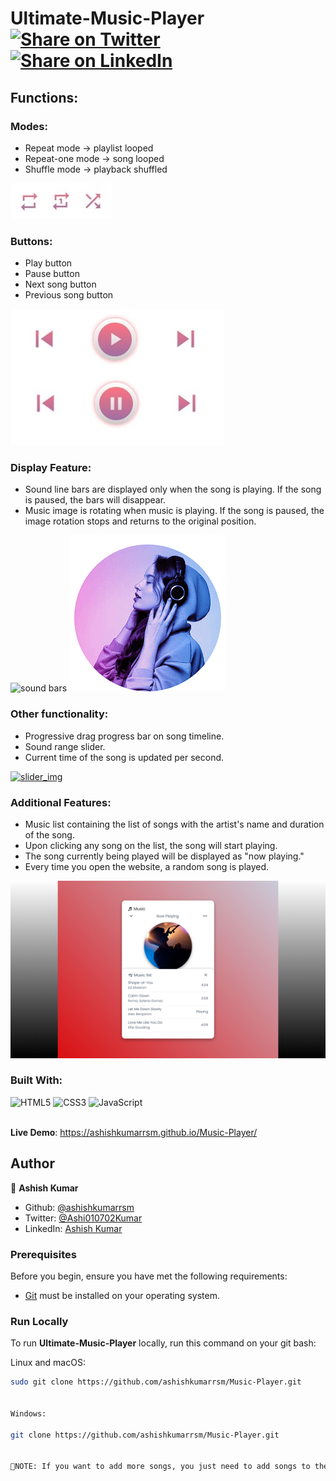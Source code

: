 # Ultimate-Music-Player [![Share on Twitter](https://img.shields.io/twitter/url/http/shields.io.svg?style=social)](https://twitter.com/share?url=https://github.com/ashishkumarrsm/Music-Player) [![Share on LinkedIn](https://img.shields.io/badge/share-linkedin-blue.svg?longCache=true&style=flat&colorB=%230077b5)](https://www.linkedin.com/shareArticle?mini=true&url=https://github.com/ashishkumarrsm/Music-Player)



## Functions:
### Modes:
- Repeat mode -> playlist looped
- Repeat-one mode -> song looped
- Shuffle mode -> playback shuffled
<p>
    <img src="./readme_img/mode.jpg" alt="mode_img">
</p>

### Buttons:
- Play button
- Pause button
- Next song button
- Previous song button
<p>
    <img src="./readme_img/prev_playpause_next.jpg" alt="prev_playpause_next">
</p>

### Display Feature:
- Sound line bars are displayed only when the song is playing. If the song is paused, the bars will disappear.
- Music image is rotating when music is playing. If the song is paused, the image rotation stops and returns to the original position.
<div>
    <img src="./readme_img/sound_bars.jpg" alt="sound bars" title="sound bars">
    <img src="./readme_img/image-rotation360.gif" alt="rotation360">
</div>

### Other functionality:
- Progressive drag progress bar on song timeline.
- Sound range slider.
- Current time of the song is updated per second.
<p>
    <a href="https://github.com/ashishkumarrsm/Music-Player/blob/main/readme_img/drag_range_slider.jpg"><img src="./readme_img/drag_range_slider.jpg" alt="slider_img"></a>
</p>

### Additional Features:
- Music list containing the list of songs with the artist's name and duration of the song.
- Upon clicking any song on the list, the song will start playing.
- The song currently being played will be displayed as "now playing."
- Every time you open the website, a random song is played.
<p>
    <a href="https://github.com/ashishkumarrsm/Music-Player/blob/main/readme_img/music-list.png"><img src="./readme_img/music-list.png" alt="music-list"></a>
</p>

### Built With:
<div>
    <img alt="HTML5" src="https://img.shields.io/badge/-HTML5-E44D26?style=flat&logo=html5&logoColor=white"/>
    <img alt="CSS3" src="https://img.shields.io/badge/-CSS3-2965f1?style=flat&logo=css3&logoColor=white"/>
    <img alt="JavaScript" src="https://img.shields.io/badge/-JavaScript-F0DB4F?style=flat&logo=javascript&logoColor=white"/>
</div>
<br>

**Live Demo**: https://ashishkumarrsm.github.io/Music-Player/

## Author

👤 **Ashish Kumar**

- Github: [@ashishkumarrsm](https://github.com/ashishkumarrsm)
- Twitter: [@Ashi010702Kumar](https://x.com/Ashi010702Kumar)
- LinkedIn: [Ashish Kumar](https://www.linkedin.com/in/ashish-kumar-476178259/)

### Prerequisites

Before you begin, ensure you have met the following requirements:

* [Git](https://git-scm.com/downloads) must be installed on your operating system.

### Run Locally

To run **Ultimate-Music-Player** locally, run this command on your git bash:

Linux and macOS:

```bash
sudo git clone https://github.com/ashishkumarrsm/Music-Player.git


Windows:

git clone https://github.com/ashishkumarrsm/Music-Player.git


📌NOTE: If you want to add more songs, you just need to add songs to the songs folder and add images of the music in the images folder, then add a list item in the list of the music-list.js file. That's all, nothing more to do.
